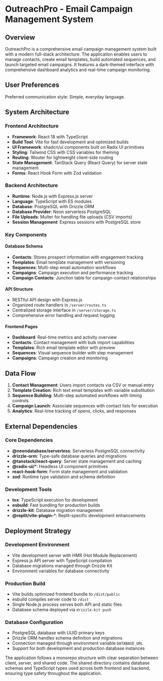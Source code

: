 # OutreachPro - Email Campaign Management System

## Overview

OutreachPro is a comprehensive email campaign management system built with a modern full-stack architecture. The application enables users to manage contacts, create email templates, build automated sequences, and launch targeted email campaigns. It features a dark-themed interface with comprehensive dashboard analytics and real-time campaign monitoring.

## User Preferences

Preferred communication style: Simple, everyday language.

## System Architecture

### Frontend Architecture
- **Framework**: React 18 with TypeScript
- **Build Tool**: Vite for fast development and optimized builds
- **UI Framework**: shadcn/ui components built on Radix UI primitives
- **Styling**: Tailwind CSS with CSS variables for theming
- **Routing**: Wouter for lightweight client-side routing
- **State Management**: TanStack Query (React Query) for server state management
- **Forms**: React Hook Form with Zod validation

### Backend Architecture
- **Runtime**: Node.js with Express.js server
- **Language**: TypeScript with ES modules
- **Database**: PostgreSQL with Drizzle ORM
- **Database Provider**: Neon serverless PostgreSQL
- **File Uploads**: Multer for handling file uploads (CSV imports)
- **Session Management**: Express sessions with PostgreSQL store

### Key Components

#### Database Schema
- **Contacts**: Stores prospect information with engagement tracking
- **Templates**: Email template management with versioning
- **Sequences**: Multi-step email automation workflows
- **Campaigns**: Campaign execution and performance tracking
- **Campaign Contacts**: Junction table for campaign-contact relationships

#### API Structure
- RESTful API design with Express.js
- Organized route handlers in `/server/routes.ts`
- Centralized storage interface in `/server/storage.ts`
- Comprehensive error handling and request logging

#### Frontend Pages
- **Dashboard**: Real-time metrics and activity overview
- **Contacts**: Contact management with bulk import capabilities
- **Templates**: Rich email template editor with preview
- **Sequences**: Visual sequence builder with step management
- **Campaigns**: Campaign creation and monitoring

## Data Flow

1. **Contact Management**: Users import contacts via CSV or manual entry
2. **Template Creation**: Rich text email templates with variable substitution
3. **Sequence Building**: Multi-step automated workflows with timing controls
4. **Campaign Launch**: Associate sequences with contact lists for execution
5. **Analytics**: Real-time tracking of opens, clicks, and responses

## External Dependencies

### Core Dependencies
- **@neondatabase/serverless**: Serverless PostgreSQL connectivity
- **drizzle-orm**: Type-safe database queries and migrations
- **@tanstack/react-query**: Server state management and caching
- **@radix-ui/***: Headless UI component primitives
- **react-hook-form**: Form state management and validation
- **zod**: Runtime type validation and schema definition

### Development Tools
- **tsx**: TypeScript execution for development
- **esbuild**: Fast bundling for production builds
- **drizzle-kit**: Database migration management
- **@replit/vite-plugin-***: Replit-specific development enhancements

## Deployment Strategy

### Development Environment
- Vite development server with HMR (Hot Module Replacement)
- Express.js API server with TypeScript compilation
- Database migrations managed through Drizzle Kit
- Environment variables for database connectivity

### Production Build
- Vite builds optimized frontend bundle to `/dist/public`
- esbuild compiles server code to `/dist`
- Single Node.js process serves both API and static files
- Database schema deployed via `drizzle-kit push`

### Database Configuration
- PostgreSQL database with UUID primary keys
- Drizzle ORM handles schema definition and migrations
- Connection managed through environment variable `DATABASE_URL`
- Support for both development and production database instances

The application follows a monorepo structure with clear separation between client, server, and shared code. The shared directory contains database schemas and TypeScript types used across both frontend and backend, ensuring type safety throughout the application.